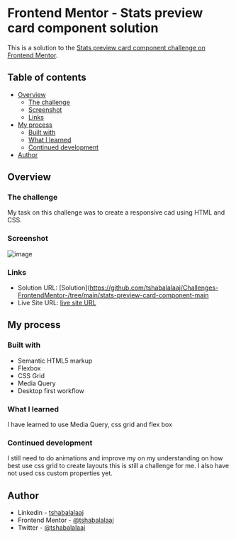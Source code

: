 # Frontend Mentor - Stats preview card component solution

This is a solution to the [Stats preview card component challenge on Frontend Mentor](https://www.frontendmentor.io/challenges/stats-preview-card-component-8JqbgoU62).

## Table of contents

- [Overview](#overview)
  - [The challenge](#the-challenge)
  - [Screenshot](#screenshot)
  - [Links](#links)
- [My process](#my-process)
  - [Built with](#built-with)
  - [What I learned](#what-i-learned)
  - [Continued development](#continued-development)
- [Author](#author)

## Overview

### The challenge

My task on this challenge was to create a responsive cad using HTML and CSS.

### Screenshot

![image](./screenshots/FrontendMentorStatscardcomponent.png?raw=true)

### Links

- Solution URL: [Solution](https://github.com/tshabalalaaj/Challenges-FrontendMentor-/tree/main/stats-preview-card-component-main
- Live Site URL: [live site URL](https://l4ztw.csb.app/)

## My process

### Built with

- Semantic HTML5 markup
- Flexbox
- CSS Grid
- Media Query
- Desktop first workflow


### What I learned

I have learned to use Media Query, css grid and flex box

### Continued development

I still need to do animations and improve my on my understanding on how best use css grid to create layouts this is still a challenge for me. I also have not used css custom properties yet.

## Author

- Linkedin - [tshabalalaaj](https://www.linkedin.com/in/tshabalalaaj)
- Frontend Mentor - [@tshabalalaaj](https://www.frontendmentor.io/profile/tshabalalaaj)
- Twitter - [@tshabalalaaj](https://twitter.com/tshabalalaaj)


